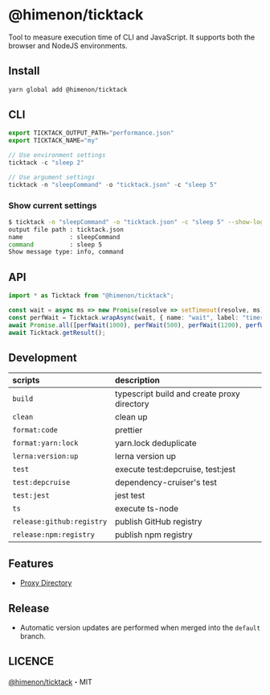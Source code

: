# @himenon/ticktack

Tool to measure execution time of CLI and JavaScript.
It supports both the browser and NodeJS environments.

## Install

```bash
yarn global add @himenon/ticktack
```

## CLI

```ts
export TICKTACK_OUTPUT_PATH="performance.json"
export TICKTACK_NAME="my"

// Use environment settings
ticktack -c "sleep 2"

// Use argument settings
ticktack -n "sleepCommand" -o "ticktack.json" -c "sleep 5"
```

### Show current settings

```bash
$ ticktack -n "sleepCommand" -o "ticktack.json" -c "sleep 5" --show-log info,command  --show-settings
output file path : ticktack.json
name             : sleepCommand
command          : sleep 5
Show message type: info, command
```

## API

```ts
import * as Ticktack from "@himenon/ticktack";

const wait = async ms => new Promise(resolve => setTimeout(resolve, ms));
const perfWait = Ticktack.wrapAsync(wait, { name: "wait", label: "timer" });
await Promise.all([perfWait(1000), perfWait(500), perfWait(1200), perfWait(1300)]);
await Ticktack.getResult();
```

## Development

| scripts                   | description                                 |
| :------------------------ | :------------------------------------------ |
| `build`                   | typescript build and create proxy directory |
| `clean`                   | clean up                                    |
| `format:code`             | prettier                                    |
| `format:yarn:lock`        | yarn.lock deduplicate                       |
| `lerna:version:up`        | lerna version up                            |
| `test`                    | execute test:depcruise, test:jest           |
| `test:depcruise`          | dependency-cruiser's test                   |
| `test:jest`               | jest test                                   |
| `ts`                      | execute ts-node                             |
| `release:github:registry` | publish GitHub registry                     |
| `release:npm:registry`    | publish npm registry                        |

## Features

- [Proxy Directory](https://himenon.github.io/docs/javascript/proxy-directory-design-pattern/)

## Release

- Automatic version updates are performed when merged into the `default` branch.

## LICENCE

[@himenon/ticktack](https://github.com/Himenon/ticktack-js)・MIT
